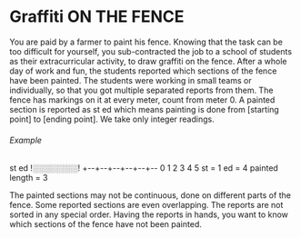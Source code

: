 Graffiti ON THE FENCE
=====================

You are paid by a farmer to paint his fence. Knowing that the task can
be too difficult for yourself, you sub-contracted the job to a school of
students as their extracurricular activity, to draw graffiti on the
fence. After a whole day of work and fun, the students reported which
sections of the fence have been painted. The students were working in
small teams or individually, so that you got multiple separated reports
from them. The fence has markings on it at every meter, count from meter
0. A painted section is reported as st ed which means painting is done
from [starting point] to [ending point]. We take only integer readings.

###### Example

st ed !░░░░░░░░! +--+--+--+--+--+-- 0 1 2 3 4 5 st = 1 ed = 4 painted
length = 3

The painted sections may not be continuous, done on different parts of
the fence. Some reported sections are even overlapping. The reports are
not sorted in any special order. Having the reports in hands, you want
to know which sections of the fence have not been painted.
